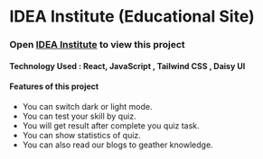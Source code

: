 # IDEA Institute (Educational Site)

### Open [IDEA Institute](https://idea-institute.netlify.app/) to view this project

#### Technology Used : React, JavaScript , Tailwind CSS , Daisy UI

#### Features of this project

-   You can switch dark or light mode.
-   You can test your skill by quiz.
-   You will get result after complete you quiz task.
-   You can show statistics of quiz.
-   You can also read our blogs to geather knowledge.
